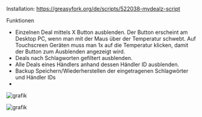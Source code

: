 Installation: https://greasyfork.org/de/scripts/522038-mydealz-script

Funktionen
- Einzelnen Deal mittels X Button ausblenden. Der Button erscheint am Desktop PC, wenn man mit der Maus über der Temperatur schwebt. Auf Touchscreen Geräten muss man 1x auf die Temperatur klicken, damit der Button zum Ausblenden angezeigt wird.
- Deals nach Schlagworten gefiltert ausblenden.
- Alle Deals eines Händlers anhand dessen Händler ID ausblenden.
- Backup Speichern/Wiederherstellen der eingetragenen Schlagwörter und Händler IDs
- 
![grafik](https://github.com/user-attachments/assets/865d5adb-06e6-42a8-bcb5-8c20a56d24c6)

![grafik](https://github.com/user-attachments/assets/4a0e2af8-970d-4b46-9b74-c444c5f074d1)
